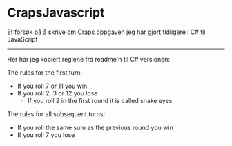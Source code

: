 # CrapsJavascript
 Et forsøk på å skrive om [Craps oppgaven](https://github.com/TorAlverMoen/CrapsDice) jeg har gjort tidligere i C# til JavaScript

---

Her har jeg kopiert reglene fra readme'n til C# versionen:


The rules for the first turn:
* If you roll 7 or 11 you win
* If you roll 2, 3 or 12 you lose
    * If you roll 2 in the first round it is called snake eyes

The rules for all subsequent turns:
* If you roll the same sum as the previous round you win
* If you roll 7 you lose
